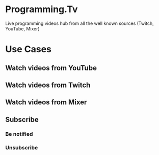 # Programming.Tv

Live programming videos hub from all the well known sources (Twitch, YouTube, Mixer)

# Use Cases

## Watch videos from YouTube

## Watch videos from Twitch

## Watch videos from Mixer

## Subscribe

### Be notified

### Unsubscribe

